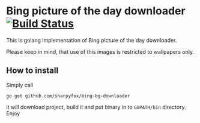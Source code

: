 # Bing picture of the day downloader [![Build Status](https://travis-ci.org/sharpyfox/bing-bg-downloader.svg?branch=master)](https://travis-ci.org/sharpyfox/bing-bg-downloader)

This is golang implementation of Bing picture of the day downloader.

Please keep in mind, that use of this images is restricted to wallpapers only.

## How to install

Simply call
```
go get github.com/sharpyfox/bing-bg-downloader
```

it will download project, build it and put binary in to `GOPATH/bin` directory. Enjoy
